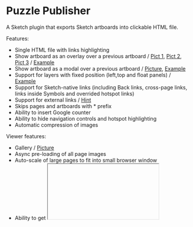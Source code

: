 # Puzzle Publisher

A Sketch plugin that exports Sketch artboards into clickable HTML file. 

Features:
- Single HTML file with links highlighting
- Show artboard as an overlay over a previous artboard / [Pict 1](https://raw.githubusercontent.com/ingrammicro/puzzle-publisher/master/tests/FixedLayers/Overlay1.png), [Pict 2](https://raw.githubusercontent.com/ingrammicro/puzzle-publisher/master/tests/FixedLayers/Overlay2.png), [Pict 3](https://raw.githubusercontent.com/ingrammicro/puzzle-publisher/master/tests/FixedLayers/Overlay3.png) / [Example](https://github.com/ingrammicro/puzzle-publisher/tree/master/tests/FixedLayers)
- Show artboard as a modal over a previous artboard  / [Picture](https://github.com/ingrammicro/puzzle-publisher/raw/master/tests/Pictures/Link-ModalArtboard.png), [Example](https://github.com/ingrammicro/puzzle-publisher/raw/master/tests/Link-ModalArtboard.sketch)
- Support for layers with fixed position (left,top and float panels) / [Example](https://github.com/ingrammicro/puzzle-publisher/tree/master/tests/FixedLayers)
- Support for Sketch-native links (including Back links, cross-page links, links inside Symbols and overrided hotspot links)
- Support for external links / [Hint](https://github.com/ingrammicro/puzzle-publisher/blob/master/Hints.md#hint2)
- Skips pages and artboards with * prefix 
- Ability to insert Google counter
- Ability to hide navigation controls and hotspot highlighting
- Automatic compression of images

Viewer features:
- Gallery / [Picture](https://github.com/ingrammicro/puzzle-publisher/raw/master/tests/Pictures/Gallery.png)
- Async pre-loading of all page images
- Auto-scale of large pages to fit into small browser window
- Ability to get <iframe> code to embed you prototypes into external web pages (with special UI) or get lightweight code with just <a href...><img...></a/>
- Page layout viewer (if it was enabled for a page)
- [NEW] Element Inspector to see symbols, styles and design tokens(requires integration with Design System plugin) ([Picture](https://raw.githubusercontent.com/ingrammicro/puzzle-publisher/master/tests/Link-ModalArtboard/Screenshot.png))

Publisher features:
- Increasing of version counter and injecting it into HTML
- Publishing to external site by SFTP
- Announce new version changes in Telegram channel

Run from command line:
- Export HTML from command line / [Hint](https://github.com/ingrammicro/puzzle-publisher/blob/master/Hints.md#hint4)

[Change Log](https://github.com/ingrammicro/puzzle-publisher/blob/master/CHANGELOG.md)

Please send your feedback and requests to max@bazarov.ru

## Screenshots
Commands:

<img width="20%" src="https://raw.githubusercontent.com/ingrammicro/puzzle-publisher/master/tests/Pictures/Menu.png"/><img width="40%" src="https://raw.githubusercontent.com/ingrammicro/puzzle-publisher/master/tests/Pictures/Export-Dialog.png"/><img width="40%" src="https://github.com/ingrammicro/puzzle-publisher/blob/master/tests/Pictures/Publish-Dialog.png?raw=true"/>

Settings: 

<img width="40%" src="https://raw.githubusercontent.com/ingrammicro/puzzle-publisher/master/tests/Pictures/Layer-Dialog.png"/><img width="40%" src="https://raw.githubusercontent.com/ingrammicro/puzzle-publisher/master/tests/Pictures/Artboard-Dialog1.png"/><img width="40%" src="https://raw.githubusercontent.com/ingrammicro/puzzle-publisher/master/tests/Pictures/Artboard-Dialog2.png"/><img width="40%" src="https://raw.githubusercontent.com/ingrammicro/puzzle-publisher/master/tests/Pictures/Document-Dialog.png"/><img width="40%" src="https://raw.githubusercontent.com/ingrammicro/puzzle-publisher/master/tests/Pictures/Plugin-Dialog.png"/>

Viewer - Show symbols (and design tokens):

<img width="40%" src="https://raw.githubusercontent.com/ingrammicro/puzzle-publisher/master/tests/Show Symbols/screenshot.png"/>

## Installation

To install, [download the zip file](https://github.com/ingrammicro/puzzle-publisher/raw/master/PuzzlePublisher.sketchplugin.zip) and double-click on `PuzzlePublisher.sketchplugin`. The commands will show up under `Plugins > Puzzle Publisher`. 

## Usage

You can use Sketch-native links or add links to external sites. When you're finished adding these you can generate a HTML website of the all document pages by selecting `Export to HTML`. The generated files can then be uploaded to a server so you can show it to your clients. 

### Retina Images
 
By default it will show 2x images for high pixel density screens. To turn this off uncheck `Export retina images` in Settings and re-export the page.
